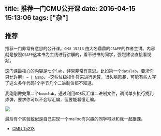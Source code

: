 title: 推荐一门CMU公开课
date: 2016-04-15 15:13:06
tags: ["杂"]
---
## 推荐

推荐一门非常有意思的公开课。`CMU 15213` 由大名鼎鼎的`CSAPP`的作者主讲。内容就是按照`CSAPP`这本书为主线进行讲解的，看不进书的同学，强烈建议直接看视频。

这门课最核心的内容是七个`lab`，非常非常有意思。比如第一个`datalab`，要求你只允许用`! ~ | &amp; +`这些位级操作符来进行运算，很头脑风暴，可能有些人写了这么多年代码1个字节几个二进制位都不知道。

我刚刚做完第二个`boomlab`，通过利用`GDB`反汇编二进制文件，调试单步执行找到炸弹，要求你可以不会写汇编，但要能看懂汇编。

![](http://7xrsib.com1.z0.glb.clouddn.com/QQ%E6%88%AA%E5%9C%9620160415204556.jpg)

最后有个实验貌似是自己实现一个malloc有兴趣的同学可以和我一起跟课。

* [CMU 15213](http://www.cs.cmu.edu/~213/index.html)
